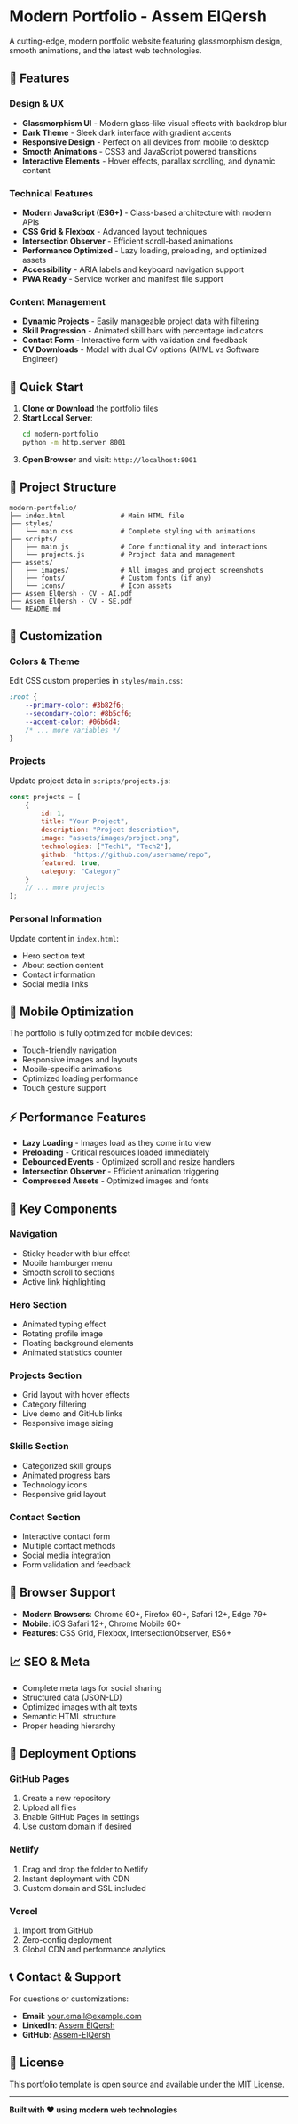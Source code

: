 # Modern Portfolio - Assem ElQersh

A cutting-edge, modern portfolio website featuring glassmorphism design, smooth animations, and the latest web technologies.

## 🌟 Features

### Design & UX
- **Glassmorphism UI** - Modern glass-like visual effects with backdrop blur
- **Dark Theme** - Sleek dark interface with gradient accents
- **Responsive Design** - Perfect on all devices from mobile to desktop
- **Smooth Animations** - CSS3 and JavaScript powered transitions
- **Interactive Elements** - Hover effects, parallax scrolling, and dynamic content

### Technical Features
- **Modern JavaScript (ES6+)** - Class-based architecture with modern APIs
- **CSS Grid & Flexbox** - Advanced layout techniques
- **Intersection Observer** - Efficient scroll-based animations
- **Performance Optimized** - Lazy loading, preloading, and optimized assets
- **Accessibility** - ARIA labels and keyboard navigation support
- **PWA Ready** - Service worker and manifest file support

### Content Management
- **Dynamic Projects** - Easily manageable project data with filtering
- **Skill Progression** - Animated skill bars with percentage indicators
- **Contact Form** - Interactive form with validation and feedback
- **CV Downloads** - Modal with dual CV options (AI/ML vs Software Engineer)

## 🚀 Quick Start

1. **Clone or Download** the portfolio files
2. **Start Local Server**:
   ```bash
   cd modern-portfolio
   python -m http.server 8001
   ```
3. **Open Browser** and visit: `http://localhost:8001`

## 📁 Project Structure

```
modern-portfolio/
├── index.html              # Main HTML file
├── styles/
│   └── main.css            # Complete styling with animations
├── scripts/
│   ├── main.js             # Core functionality and interactions
│   └── projects.js         # Project data and management
├── assets/
│   ├── images/             # All images and project screenshots
│   ├── fonts/              # Custom fonts (if any)
│   └── icons/              # Icon assets
├── Assem_ElQersh - CV - AI.pdf
├── Assem_ElQersh - CV - SE.pdf
└── README.md
```

## 🎨 Customization

### Colors & Theme
Edit CSS custom properties in `styles/main.css`:
```css
:root {
    --primary-color: #3b82f6;
    --secondary-color: #8b5cf6;
    --accent-color: #06b6d4;
    /* ... more variables */
}
```

### Projects
Update project data in `scripts/projects.js`:
```javascript
const projects = [
    {
        id: 1,
        title: "Your Project",
        description: "Project description",
        image: "assets/images/project.png",
        technologies: ["Tech1", "Tech2"],
        github: "https://github.com/username/repo",
        featured: true,
        category: "Category"
    }
    // ... more projects
];
```

### Personal Information
Update content in `index.html`:
- Hero section text
- About section content
- Contact information
- Social media links

## 📱 Mobile Optimization

The portfolio is fully optimized for mobile devices:
- Touch-friendly navigation
- Responsive images and layouts
- Mobile-specific animations
- Optimized loading performance
- Touch gesture support

## ⚡ Performance Features

- **Lazy Loading** - Images load as they come into view
- **Preloading** - Critical resources loaded immediately
- **Debounced Events** - Optimized scroll and resize handlers
- **Intersection Observer** - Efficient animation triggering
- **Compressed Assets** - Optimized images and fonts

## 🧩 Key Components

### Navigation
- Sticky header with blur effect
- Mobile hamburger menu
- Smooth scroll to sections
- Active link highlighting

### Hero Section
- Animated typing effect
- Rotating profile image
- Floating background elements
- Animated statistics counter

### Projects Section
- Grid layout with hover effects
- Category filtering
- Live demo and GitHub links
- Responsive image sizing

### Skills Section
- Categorized skill groups
- Animated progress bars
- Technology icons
- Responsive grid layout

### Contact Section
- Interactive contact form
- Multiple contact methods
- Social media integration
- Form validation and feedback

## 🔧 Browser Support

- **Modern Browsers**: Chrome 60+, Firefox 60+, Safari 12+, Edge 79+
- **Mobile**: iOS Safari 12+, Chrome Mobile 60+
- **Features**: CSS Grid, Flexbox, IntersectionObserver, ES6+

## 📈 SEO & Meta

- Complete meta tags for social sharing
- Structured data (JSON-LD)
- Optimized images with alt texts
- Semantic HTML structure
- Proper heading hierarchy

## 🎯 Deployment Options

### GitHub Pages
1. Create a new repository
2. Upload all files
3. Enable GitHub Pages in settings
4. Use custom domain if desired

### Netlify
1. Drag and drop the folder to Netlify
2. Instant deployment with CDN
3. Custom domain and SSL included

### Vercel
1. Import from GitHub
2. Zero-config deployment
3. Global CDN and performance analytics

## 📞 Contact & Support

For questions or customizations:
- **Email**: your.email@example.com
- **LinkedIn**: [Assem ElQersh](https://linkedin.com/in/assemelqersh)
- **GitHub**: [Assem-ElQersh](https://github.com/Assem-ElQersh)

## 📄 License

This portfolio template is open source and available under the [MIT License](LICENSE).

---

**Built with ❤️ using modern web technologies** 